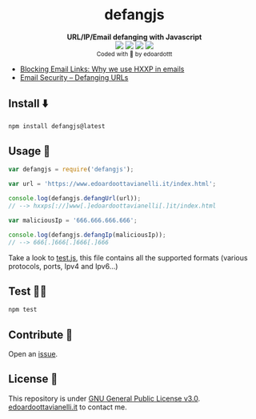 <h1 align="center">
  <b>defangjs</b>
</h1>
<p align="center">
  <b>URL/IP/Email defanging with Javascript</b><br>
  <a href="https://www.npmjs.com/package/defangjs"><img src="https://github.com/edoardottt/images/blob/main/defangjs/npm.svg"></a>
  <a href="https://www.npmjs.com/package/defangjs"><img src="https://github.com/edoardottt/images/blob/main/defangjs/ipv6.svg"></a>
  <a href="https://github.com/edoardottt/defangjs/blob/main/LICENSE"><img src="https://github.com/edoardottt/images/blob/main/defangjs/license.svg"></a>
  <a href="https://www.npmjs.com/package/defangjs"><img src="https://github.com/edoardottt/images/blob/main/defangjs/dependencies.svg"></a>
  <br><sub>Coded with 💙 by edoardottt</sub>
</p>

  
- [Blocking Email Links: Why we use HXXP in emails](https://privacymatters.ubc.ca/blocking-email-links-why-we-use-hxxp-emails)
- [Email Security – Defanging URLs](https://www.ibm.com/docs/en/sqsp/32.0?topic=SSBRUQ_32.0.0/com.ibm.resilient.doc/install/resilient_install_defangURLs.htm)

Install ⬇️
------

```bash
npm install defangjs@latest
```

Usage 🚀
-------

```Javascript
var defangjs = require('defangjs');

var url = 'https://www.edoardoottavianelli.it/index.html';

console.log(defangjs.defangUrl(url)); 
// --> hxxps[://]www[.]edoardoottavianelli[.]it/index.html

var maliciousIp = '666.666.666.666';

console.log(defangjs.defangIp(maliciousIp)); 
// --> 666[.]666[.]666[.]666
```

Take a look to [test.js](https://github.com/edoardottt/defangjs/blob/main/test.js), this file contains all the supported formats (various protocols, ports, Ipv4 and Ipv6...)

Test 🧑‍🏭
-------

```bash
npm test
```

Contribute 🤝
-------
Open an [issue](https://github.com/edoardottt/defangjs/issues).


License 📝
-------

This repository is under [GNU General Public License v3.0](https://github.com/edoardottt/defangjs/blob/main/LICENSE).  
[edoardoottavianelli.it](https://www.edoardoottavianelli.it) to contact me.
